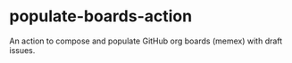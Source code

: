 # populate-boards-action
An action to compose and populate GitHub org boards (memex) with draft issues. 
